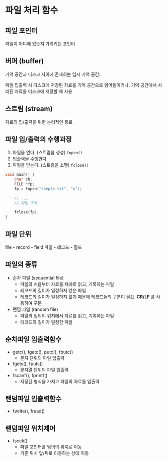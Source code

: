 # 파일 처리 함수

## 파일 포인터

파일이 어디에 있는지 가리키는 포인터

## 버퍼 (buffer)

기억 공간과 디스크 사이에 존재하는 임시 기억 공간.

파일 입출력 시 디스크에 저장된 자료를 기억 공간으로 읽어들이거나,
기억 공간에서 처리된 자료를 디스크에 저장할 때 사용

## 스트림 (stream)

자료의 입/출력을 위한 논리적인 통로

## 파일 입/출력의 수행과정

1. 파일을 연다. (스트림을 생성) `fopen()`
2. 입출력을 수행한다. 
3. 파일을 닫는다. (스트림을 소멸) `fclose()`

```c
void main() {
    char ch;
    FILE *fp;
    fp = fopen("sample.txt", "w");
    
    // ...
    // 파일 조작
    
    fclose(fp);
}
```

## 파일 단위

file - record - field
파일 - 레코드 - 필드

## 파일의 종류

* 순차 파일 (sequential file)
  * 파일의 처음부터 자료를 차례로 읽고, 기록하는 파일 
  * 레코드의 길이가 일정하지 않은 파일
  * 레코드의 길이가 일정하지 않기 때문에 레코드들의 구분이 필요. **CR/LF** 를 사용하여 구분
* 랜덤 파일 (random file)
  * 파일의 임의의 위치에서 자료를 읽고, 기록하는 파일
  * 레코드의 길이가 일정한 파일

## 순차파일 입출력함수

* getc(), fgetc(), putc(), fputc()
  * 문자 단위의 파일 입출력
* fgets(), fputs()
  * 문자열 단위의 파일 입출력
* fscanf(), fprintf()
  * 지정된 형식을 가지고 파일의 자료를 입출력

## 랜덤파일 입출력함수

* fwrite(), fread()

## 랜덤파일 위치제어

* fseek()
  * 파일 포인터를 임의의 위치로 이동
  * 기준 위치 앞/뒤로 이동하는 상대 이동







